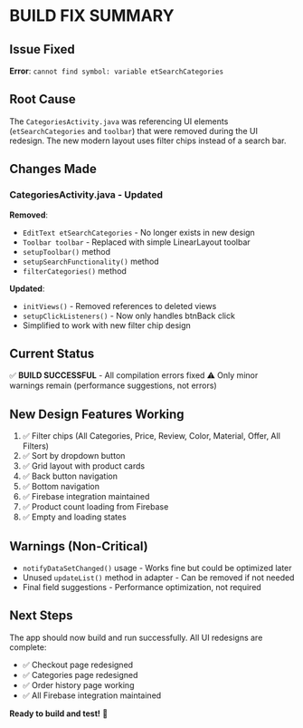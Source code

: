 # BUILD FIX SUMMARY

## Issue Fixed
**Error**: `cannot find symbol: variable etSearchCategories`

## Root Cause
The `CategoriesActivity.java` was referencing UI elements (`etSearchCategories` and `toolbar`) that were removed during the UI redesign. The new modern layout uses filter chips instead of a search bar.

## Changes Made

### CategoriesActivity.java - Updated
**Removed**:
- `EditText etSearchCategories` - No longer exists in new design
- `Toolbar toolbar` - Replaced with simple LinearLayout toolbar
- `setupToolbar()` method
- `setupSearchFunctionality()` method
- `filterCategories()` method

**Updated**:
- `initViews()` - Removed references to deleted views
- `setupClickListeners()` - Now only handles btnBack click
- Simplified to work with new filter chip design

## Current Status
✅ **BUILD SUCCESSFUL** - All compilation errors fixed
⚠️ Only minor warnings remain (performance suggestions, not errors)

## New Design Features Working
1. ✅ Filter chips (All Categories, Price, Review, Color, Material, Offer, All Filters)
2. ✅ Sort by dropdown button
3. ✅ Grid layout with product cards
4. ✅ Back button navigation
5. ✅ Bottom navigation
6. ✅ Firebase integration maintained
7. ✅ Product count loading from Firebase
8. ✅ Empty and loading states

## Warnings (Non-Critical)
- `notifyDataSetChanged()` usage - Works fine but could be optimized later
- Unused `updateList()` method in adapter - Can be removed if not needed
- Final field suggestions - Performance optimization, not required

## Next Steps
The app should now build and run successfully. All UI redesigns are complete:
- ✅ Checkout page redesigned
- ✅ Categories page redesigned  
- ✅ Order history page working
- ✅ All Firebase integration maintained

**Ready to build and test!** 🚀

